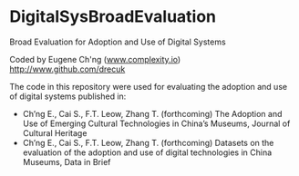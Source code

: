 # DigitalSysBroadEvaluation
Broad Evaluation for Adoption and Use of Digital Systems

Coded by Eugene Ch'ng (www.complexity.io)
http://www.github.com/drecuk

The code in this repository were used for evaluating the adoption and use of digital systems published in:
- Ch’ng E., Cai S., F.T. Leow, Zhang T. (forthcoming) The Adoption and Use of Emerging Cultural Technologies in China’s Museums, Journal of Cultural Heritage
- Ch’ng E., Cai S., F.T. Leow, Zhang T. (forthcoming) Datasets on the evaluation of the adoption and use of digital technologies in China Museums, Data in Brief
